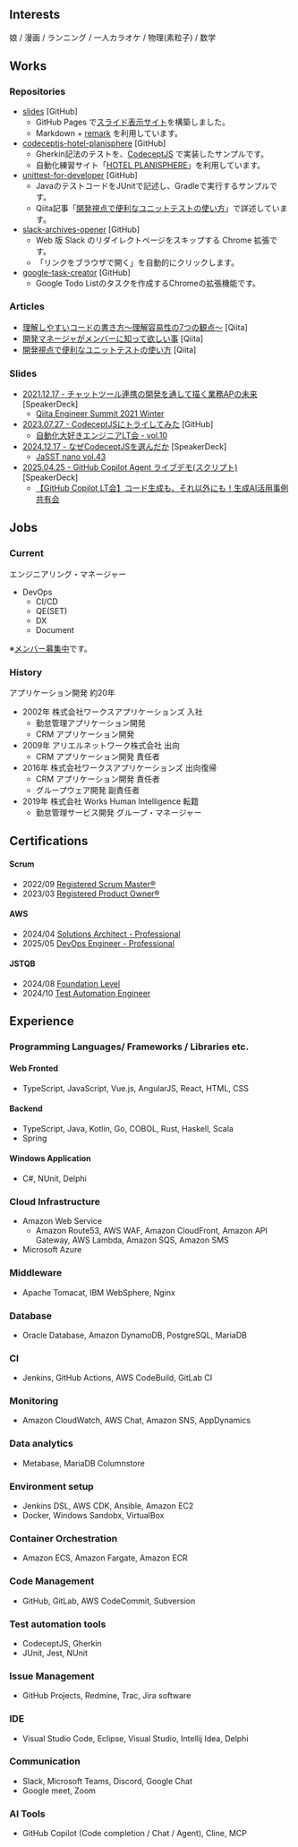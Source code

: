 ## Interests

娘 / 漫画 / ランニング / 一人カラオケ / 物理(素粒子) / 数学

## Works

### Repositories

- [slides](https://github.com/goataka/slides) [GitHub]
  - GitHub Pages で[スライド表示サイト](https://goataka.github.io/slides/)を構築しました。
  - Markdown + [remark](https://github.com/gnab/remark) を利用しています。
- [codeceptjs-hotel-planisphere](https://github.com/goataka/codeceptjs-hotel-planisphere) [GitHub]
  - Gherkin記法のテストを、[CodeceptJS](https://codecept.io/) で実装したサンプルです。
  - 自動化練習サイト「[HOTEL PLANISPHERE](https://hotel.testplanisphere.dev/ja/)」を利用しています。
- [unittest-for-developer](https://github.com/goataka/unittest-for-developer) [GitHub]
  - JavaのテストコードをJUnitで記述し、Gradleで実行するサンプルです。
  - Qiita記事「[開発視点で便利なユニットテストの使い方](https://qiita.com/goataka/items/f35423265630ed68d3d2)」で詳述しています。
- [slack-archives-opener](https://github.com/goataka/slack-archives-opener) [GitHub]
  - Web 版 Slack のリダイレクトページをスキップする Chrome 拡張です。
  - 「リンクをブラウザで開く」を自動的にクリックします。
- [google-task-creator](https://github.com/goataka/google-task-creator) [GitHub]
  - Google Todo Listのタスクを作成するChromeの拡張機能です。

### Articles

- [理解しやすいコードの書き方～理解容易性の7つの観点～](https://qiita.com/goataka/items/ae1959c29036dc4929fe) [Qiita]
- [開発マネージャがメンバーに知って欲しい事](https://qiita.com/goataka/items/247e0c086dc39d6f1102) [Qiita]
- [開発視点で便利なユニットテストの使い方](https://qiita.com/goataka/items/f35423265630ed68d3d2) [Qiita]

### Slides

- [2021.12.17 - チャットツール連携の開発を通して描く業務APの未来](https://speakerdeck.com/whisaiyo/qiita-summit) [SpeakerDeck]
  - [Qiita Engineer Summit 2021 Winter](https://qiita.com/official-campaigns/engineer-summit/2021-winter)
- [2023.07.27 - CodeceptJSにトライしてみた](https://goataka.github.io/slides/index.html?20230927-try-codeceptjs.md) [GitHub]
  - [自動化大好きエンジニアLT会 - vol.10](https://rakus.connpass.com/event/293767/)
- [2024.12.17 - なぜCodeceptJSを選んだか](https://speakerdeck.com/goataka/nazecodeceptjswoxuan-ndaka) [SpeakerDeck]
  - [JaSST nano vol.43](https://jasst-nano.connpass.com/event/337872/)
- [2025.04.25 - GitHub Copilot Agent ライブデモ(スクリプト)](https://speakerdeck.com/goataka/2025-04-25-github-copilot-agent-raibudemo-sukuriputo) [SpeakerDeck]
  - [【GitHub Copilot LT会】コード生成も、それ以外にも！生成AI活用事例共有会](https://connpass.com/event/349610/)

## Jobs

### Current

エンジニアリング・マネージャー

- DevOps
  - CI/CD
  - QE(SET)
  - DX
  - Document

※[メンバー募集中](https://job.axol.jp/pm/c/works-hi/job/list)です。

### History

アプリケーション開発 約20年

- 2002年 株式会社ワークスアプリケーションズ 入社
  - 勤怠管理アプリケーション開発
  - CRM アプリケーション開発
- 2009年 アリエルネットワーク株式会社 出向
  - CRM アプリケーション開発 責任者
- 2016年 株式会社ワークスアプリケーションズ 出向復帰
  - CRM アプリケーション開発 責任者
  - グループウェア開発 副責任者
- 2019年 株式会社 Works Human Intelligence 転籍
  - 勤怠管理サービス開発 グループ・マネージャー

## Certifications

#### Scrum

- 2022/09 [Registered Scrum Master®](https://scruminc.jp/training/master/)
- 2023/03 [Registered Product Owner®](https://scruminc.jp/training/owner/)

#### AWS

- 2024/04 [Solutions Architect - Professional](https://aws.amazon.com/jp/certification/certified-solutions-architect-professional/)
- 2025/05 [DevOps Engineer - Professional](https://aws.amazon.com/jp/certification/certified-devops-engineer-professional/)

#### JSTQB

- 2024/08 [Foundation Level](https://jstqb.jp/syllabus.html#syllabus_foundation)
- 2024/10 [Test Automation Engineer](https://jstqb.jp/syllabus.html#syllabus_advanced_specialist)

## Experience

###  Programming Languages/ Frameworks / Libraries etc.

#### Web Fronted

- TypeScript, JavaScript, Vue.js, AngularJS, React, HTML, CSS

#### Backend

- TypeScript, Java, Kotlin, Go, COBOL, Rust, Haskell, Scala
- Spring

#### Windows Application

- C#, NUnit, Delphi

### Cloud Infrastructure

- Amazon Web Service
  - Amazon Route53, AWS WAF, Amazon CloudFront, Amazon API Gateway, AWS Lambda, Amazon SQS, Amazon SMS
- Microsoft Azure

### Middleware

- Apache Tomacat, IBM WebSphere, Nginx

### Database

- Oracle Database, Amazon DynamoDB, PostgreSQL, MariaDB

### CI

- Jenkins, GitHub Actions, AWS CodeBuild, GitLab CI

### Monitoring

- Amazon CloudWatch, AWS Chat, Amazon SNS, AppDynamics

### Data analytics

- Metabase, MariaDB Columnstore

### Environment setup

- Jenkins DSL, AWS CDK, Ansible, Amazon EC2
- Docker, Windows Sandobx, VirtualBox

### Container Orchestration

- Amazon ECS, Amazon Fargate, Amazon ECR

### Code Management

- GitHub, GitLab, AWS CodeCommit, Subversion

### Test automation tools

- CodeceptJS, Gherkin
- JUnit, Jest, NUnit

### Issue Management

- GitHub Projects, Redmine, Trac, Jira software

### IDE

- Visual Studio Code, Eclipse, Visual Studio, Intellij Idea, Delphi

### Communication

- Slack, Microsoft Teams, Discord, Google Chat
- Google meet, Zoom

### AI Tools

- GitHub Copilot (Code completion / Chat / Agent), Cline, MCP
